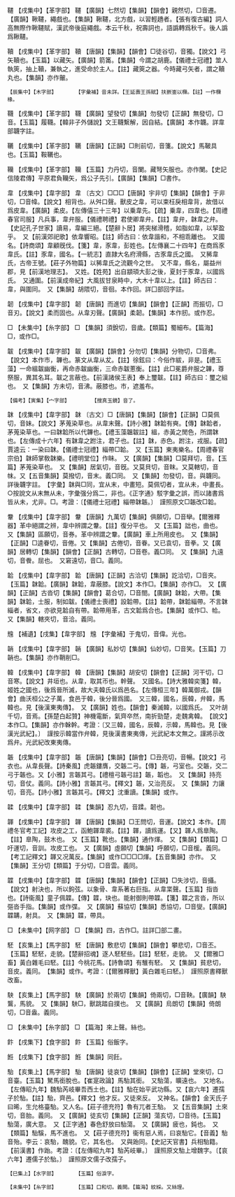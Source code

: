 <!-- { "loadSidebar": true } -->
韆	【戌集中】【革字部】	韆	【廣韻】七然切【集韻】【韻會】親然切，□音遷。【廣韻】鞦韆，繩戲也。【集韻】鞦韆，北方戲，以習輕趫者。【張有復古編】詞人高無際作鞦韆賦，漢武帝後庭繩戲。本云千秋，祝壽詞也，語譌轉爲秋千。後人譌爲鞦韆。

韇	【戌集中】【革字部】	韇	【唐韻】【集韻】【韻會】□徒谷切，音獨。【說文】弓矢韇也。【玉篇】以藏矢。【廣韻】箭筩。【集韻】今謂之胡鹿。【儀禮士冠禮】筮人執筴，抽上韇，兼執之，進受命於主人。【註】藏筴之器。今時藏弓矢者，謂之韇丸也。【集韻】亦作皾。

	【辰集中】【木字部】		【字彙補】音未詳。【王延壽王孫賦】扶嶔崟以樄。【註】一作樄椽。

韈	【戌集中】【革字部】	韈	【廣韻】望發切【集韻】勿發切【正韻】無發切，□音。【玉篇】履韈。【韓非子外儲說】文王韈繫解，因自結。【廣韻】本作韤。詳韋部韤字註。

韉	【戌集中】【革字部】	韉	【唐韻】【正韻】□則前切，音箋。【說文】馬鞁具也。【玉篇】鞍韉也。

韊	【戌集中】【革字部】	韊	【玉篇】力丹切，音闌。藏弩矢服也。亦作闌。【史記信陵君傳】平原君負韊矢，爲公子先引。【廣韻】【集韻】□書作。

韋	【戌集中】【韋字部】	韋	〔古文〕□□□【唐韻】宇非切【集韻】【韻會】于非切，□音幃。【說文】相背也。从舛口聲。獸皮之韋，可以束枉戾相韋背，故借以爲皮韋。【廣韻】柔皮。【左傳僖三十三年】以乗韋先。【疏】乗韋，四韋也。【周禮春官司服】凡兵事，韋弁服。【儀禮聘禮】君使卿韋弁。【註】韋弁，韎韋之弁。【史記孔子世家】讀易，韋編三絕。【楚辭卜居】將突梯滑稽，如脂如韋，以挈盈乎。　又【前漢郊祀歌】依韋響昭。【註】師古曰：依韋諧和，不相乖離也。　又國名。【詩商頌】韋顧旣伐。【箋】韋，豕韋，彭姓也。【左傳襄二十四年】在商爲豕韋氏。【註】豕韋，國名。【一統志】直隷大名府滑縣，古豕韋氏之國。　又豨韋氏，古帝王號。【莊子外物篇】以豨韋氏之流觀今之世。　又不韋，縣名，屬益州郡，見【前漢地理志】。　又姓。【姓苑】出自顓頊大彭之後，夏封于豕韋，以國爲氏。　又通圍。【前漢成帝紀】大風拔甘泉畤中，大木十韋以上。【註】師古曰：韋，與圍同。　又【集韻】胡隈切，音徊。本作回。詳囗部回字註。

韌	【戌集中】【韋字部】	韌	【唐韻】而進切【集韻】【韻會】【正韻】而振切，□音刃。【說文】柔而固也。从韋刃聲。【廣韻】柔韌。【集韻】本作肕。或作忍。

□	【未集中】【糸字部】	□	【集韻】須銳切，音歲。【類篇】蜀細布。【篇海】□，或作□。

韍	【戌集中】【韋字部】	韍	【廣韻】【韻會】分勿切【集韻】分物切，□音弗。【說文】本作巿，韠也。篆文从韋从犮。【註】徐鉉曰：今俗作紱，非是。【禮玉藻】一命縕韍幽衡，再命赤韍幽衡，三命赤韍蔥衡。【註】此□冕爵弁服之韠，尊祭服，異其名耳。韍之言蔽也。【前漢諸侯王表】奉上璽韍。【註】師古曰：璽之組也。　又【集韻】方未切，音沸。蔽膝也。巿，遮羞布。

	【備考】【寅集】【宀字部】		【搜真玉鏡】音了。

韎	【戌集中】【韋字部】	韎	〔古文〕□【唐韻】【集韻】【韻會】【正韻】□莫佩切，音妹。【說文】茅蒐染草也。从韋末聲。【詩小雅】韎韐有奭。【傳】韎韐者，茅蒐染草也。一曰韎韐所以代韠也。【禮玉藻韞韍註】縕，赤黃之閒色，所謂韎也。【左傳成十六年】有韎韋之跗注，君子也。【註】韎，赤色。跗注，戎服。【疏】賈逵云：一染曰韎。【儀禮士冠禮】緇帶□韐。　又【玉篇】東夷樂名。【周禮春官宗伯】韎師掌敎韎樂。【禮明堂位】作眛。　又【廣韻】【集韻】□莫拜切，音。【玉篇】茅蒐染草也。　又【集韻】居氣切，音旣。又莫貝切，音眜。又莫轄切，音帓。又【五音集韻】莫撥切，音末。義□同。　又【集韻】勿發切，音。與韤同。詳後韤字註。　【字彙】韎與□同，宜从末，中畫短。莫佩切者，宜从未，中畫長。○按說文从末無从未，字彙强分爲二，非也。《正字通》駁字彙之誤，而以諸書爲皆从未，尤非。□。考證：〔【儀禮士冠禮】緇帶韎韔。〕　謹照原文□韔改□韐。 

韏	【戌集中】【韋字部】	韏	【唐韻】九萬切【集韻】俱願切，□音卛。【爾雅釋器】革中絕謂之辨，韋中辨謂之韏。【註】復分平也。　又【玉篇】詘也，曲也。　又【集韻】區願切，音券。革中辨謂之韏。【廣韻】車上所用皮也。　又【集韻】【正韻】□逵眷切，音倦。又【集韻】古倦切，音眷。又已袁切，音拳。又【廣韻】居轉切【集韻】【韻會】【正韻】古轉切，□音卷。義□同。　又【集韻】九遠切，音餋。屈也。　又窘遠切，音□。義同。

韐	【戌集中】【韋字部】	韐	【唐韻】【正韻】古洽切【集韻】訖洽切，□音夾。【玉篇】韎韐。【廣韻】韎韐，韋蔽膝。【說文】本作□。【集韻】亦作□。　又【廣韻】【正韻】古沓切【集韻】【韻會】葛合切，□音閤。【廣韻】韎韐，大帶。【集韻】韎韐，士服，制如韍。【儀禮士喪禮】設韐帶。【註】韐帶，韎韐緇帶。不言韎緇者，省文，亦欲見韐自有帶。韐帶用革，古文韐爲合也。【集韻】或作□、帢。　又【集韻】轄夾切，音洽。義同。

韑	【補遺】【戌集】【韋字部】	韑	【字彙補】于鬼切，音偉。光也。

韒	【戌集中】【韋字部】	韒	【廣韻】私妙切【集韻】仙妙切，□音笑。【玉篇】刀韒也。【集韻】亦作鞘削□。

韓	【戌集中】【韋字部】	韓	【唐韻】【集韻】胡安切【韻會】【正韻】河干切，□音寒。【說文】井垣也。从韋，取其帀也。幹聲。　又國名。【詩大雅韓奕箋】韓，姬姓之國也，後爲晉所滅，故大夫韓氏以爲邑名。【左傳桓三年】韓萬御戎。【韻會】曲沃桓公之子萬，食邑于韓，後分晉爲國。　又三韓，國名，辰韓，弁韓，馬韓也。見【後漢東夷傳】。　又【廣韻】姓也。【韻會】秦滅韓，以國爲氏。　又叶胡千切，音焉。【孫楚白起贊】神機電斷，氣齊卒然，南折勁楚，走魏禽韓。　【說文】本作□。【集韻】亦作榦幹。考證：〔又三韓，國名，辰韓，示韓，馬韓也。見【後漢光武紀】。〕　謹按示韓當作弁韓，見後漢書東夷傳，光武紀本文無之。謹將示改爲弁。光武紀改東夷傳。 

韔	【戌集中】【韋字部】	韔	【唐韻】【集韻】【韻會】□丑亮切，音暢。【說文】弓衣也。从韋長聲。【詩秦風】虎韔鏤膺，交韔二弓。【傳】韔，弓室也。交韔，交二弓于韔也。又【小雅】言韔其弓。【禮檀弓韔弓註】韔，韜也。　又【集韻】持亮切，音仗。義同。【詩小雅】言韔其弓。【釋文】韔，又治亮反。　又【集韻】力讓切，音亮。【詩小雅】言韔其弓。【釋文】沈重讀。【集韻】或作。

韖	【戌集中】【韋字部】	韖	【集韻】忍九切，音蹂。韌也。

韗	【戌集中】【韋字部】	韗	【唐韻】【集韻】□王問切，音運。【說文】本作。【周禮冬官考工記】攻皮之工，函鮑韗韋裘。【註】韗，讀爲運。【又】韗人爲臯陶。【註】臯陶，鼓木也。　又【玉篇】靴也。【集韻】通作煇。　又【集韻】【類篇】□吁運切，音訓。攻皮工也。　又【廣韻】虛願切【集韻】呼願切，□音楥。義同。【考工記釋文】韗又况萬反。【集韻】或作□□□□煇。【五音集韻】亦作。　又【集韻】王分切【類篇】于分切，□音雲。義同。

韘	【戌集中】【韋字部】	韘	【唐韻】【集韻】【韻會】【正韻】□失涉切，音攝。【說文】射決也，所以鉤弦。以象骨、韋系著右巨指。从韋枼聲。【玉篇】指沓也。【詩衞風】童子佩韘。【傳】韘，玦也。能射御則帶韘。【箋】韘之言沓，所以彄沓手指。【集韻】或作弽。　又【廣韻】蘇協切【集韻】悉協切，□音燮。【廣韻】韘韝，射具。　又【集韻】韘，帶具。

□	【未集中】【网字部】	□	【集韻】四，古作□。註詳囗部二畫。

駓	【亥集上】【馬字部】	駓	【唐韻】敷悲切【集韻】【韻會】攀悲切，□音丕。【玉篇】駓駓，走貌。【楚辭招魂】逐人駓駓些。【註】駓駓，走貌。　又【爾雅□畜】黃白雜毛曰駓。【註】今桃花馬。【詩魯頌】有騅有駓。　又【集韻】貧悲切，音皮。義同。　【集韻】或作。考證：〔【爾雅釋獸】黃白雜毛曰駓。〕　謹照原書釋獸改畜。 

駚	【亥集上】【馬字部】	駚	【廣韻】於兩切【集韻】倚兩切，□音鞅。【廣韻】駚鸗，馬貌。　又【集韻】駚□，獸跳踏自撲也。　又【廣韻】烏朗切【集韻】倚朗切，□音盎。義同。

□	【未集中】【糸字部】	□	【篇海】來上聲。絲也。

飰	【戌集下】【食字部】	飰	【玉篇】俗飯字。

餁	【戌集下】【食字部】	餁	【集韻】同飪。

駘	【亥集上】【馬字部】	駘	【唐韻】徒哀切【集韻】【韻會】【正韻】堂來切，□音臺。【玉篇】駑馬銜脫也。【崔寔政論】馬駘其銜。　又駘蕩，曠遠也。　又地名。【左傳昭九年】魏駘芮岐畢吾西土也。【註】駘在始平武功縣。又【哀六年】遷孺子於駘。【註】駘，齊邑。【釋文】他才反。又徒來反。　又神名。【韻會】金天氏子曰晞，生允格臺駘。又人名。【莊子德充符】魯有兀者王駘。　又【五音集韻】土來切，音胎。義同。　又【廣韻】徒亥切【集韻】【正韻】蕩亥切，□音待。【玉篇】駘蕩，廣大意。　又【正字通】春色舒放曰駘蕩。　又【廣韻】疲也，鈍也。　又【類篇】駘騱，馬不進也。　又【莊子德充符】衞有惡人焉，曰哀駘它。【音義】駘音殆。李云：哀駘，醜貌。它，其名也。　又與跆同。【史記天官書】兵相駘籍。【前漢書】作跆。考證：〔【左傳昭九年】駘芮岐畢。〕　謹照原文駘上增魏字。〔【哀六年】遷儒子於駘。〕　謹照原文儒子改孺子。 

	【巳集上】【水字部】		【玉篇】俗淚字。

	【未集中】【糸字部】		【玉篇】口和切。義闕。【篇海】紋綵。又絲理。


